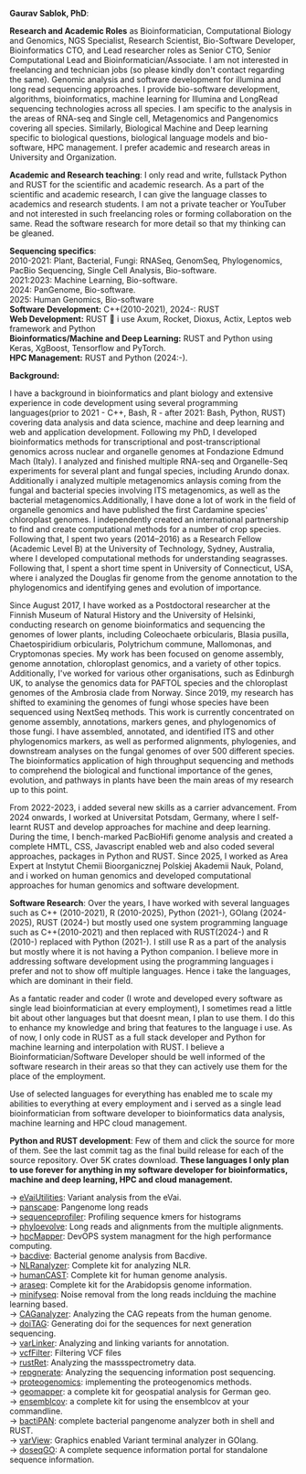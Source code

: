 **Gaurav Sablok, PhD**:

**Research and Academic Roles** as Bioinformatician, Computational Biology and Genomics, NGS Specialist, Research Scientist, Bio-Software Developer, Bioinformatics CTO, and Lead researcher roles as Senior CTO, Senior Computational Lead and Bioinformatician/Associate. I am not interested in freelancing and technician jobs (so please kindly don't contact regarding the same). Genomic analysis and software development for illumina and long read sequencing approaches. I provide bio-software development, algorithms, bioinformatics, machine learning for Illumina and LongRead sequencing technologies across all species. I am specific to the analysis in the areas of RNA-seq and Single cell, Metagenomics and Pangenomics covering all species. Similarly, Biological Machine and Deep learning specific to biological questions, biological language models and bio-software, HPC management. I prefer academic and research areas in University and Organization. 

**Academic and Research teaching**: I only read and write, fullstack Python and RUST for the scientific and academic research. As a part of the scientific and academic research, I can give the language classes to academics and research students. I am not a private teacher or YouTuber and not interested in such freelancing roles or forming collaboration on the same. Read the software research for more detail so that my thinking can be gleaned. 

**Sequencing specifics**: \
2010-2021: Plant, Bacterial, Fungi: RNASeq, GenomSeq, Phylogenomics, PacBio Sequencing, Single Cell Analysis, Bio-software. \
2021:2023: Machine Learning, Bio-software. \
2024: PanGenome, Bio-software. \
2025: Human Genomics, Bio-software \
**Software Development:** C++(2010-2021), 2024-: RUST \
**Web Development:** RUST 🦀 i use Axum, Rocket, Dioxus, Actix, Leptos web framework and Python\
**Bioinformatics/Machine and Deep Learning:** RUST and Python using Keras, XgBoost, Tensorflow and PyTorch. \
**HPC Management:** RUST and Python (2024:-). 

**Background:**

I have a background in bioinformatics and plant biology and extensive experience in code development using several programming languages(prior to 2021 - C++, Bash, R - after 2021: Bash, Python, RUST) covering data analysis and data science, machine and deep learning and web and application development. Following my PhD, I developed bioinformatics methods for transcriptional and post-transcriptional genomics across nuclear and organelle genomes at Fondazione Edmund Mach (Italy). I analyzed and finished multiple RNA-seq and Organelle-Seq experiments for several plant and fungal species, including Arundo donax. Additionally i analyzed multiple metagenomics anlaysis coming from the fungal and bacterial species involving ITS metagenomics, as well as the bacterial metagenomics.Additionally, I have done a lot of work in the field of organelle genomics and have published the first Cardamine species' chloroplast genomes. I independently created an international partnership to find and create computational methods for a number of crop species. Following that, I spent two years (2014–2016) as a Research Fellow (Academic Level B) at the University of Technology, Sydney, Australia, where I developed computational methods for understanding seagrasses. Following that, I spent a short time spent in University of Connecticut, USA, where i analyzed the Douglas fir genome from the genome annotation to the phylogenomics and identifying genes and evolution of importance.

Since August 2017, I have worked as a Postdoctoral researcher at the Finnish Museum of Natural History and the University of Helsinki, conducting research on genome bioinformatics and sequencing the genomes of lower plants, including Coleochaete orbicularis, Blasia pusilla, Chaetospiridium orbicularis, Polytrichum commune, Mallomonas, and Cryptomonas species. My work has been focused on genome assembly, genome annotation, chloroplast genomics, and a variety of other topics. Additionally, I've worked for various other organisations, such as Edinburgh UK, to analyse the genomics data for PAFTOL species and the chloroplast genomes of the Ambrosia clade from Norway. Since 2019, my research has shifted to examining the genomes of fungi whose species have been sequenced using NextSeq methods. This work is currently concentrated on genome assembly, annotations, markers genes, and phylogenomics of those fungi. I have assembled, annotated, and identified ITS and other phylogenomics markers, as well as performed alignments, phylogenies, and downstream analyses on the fungal genomes of over 500 different species. The bioinformatics application of high throughput sequencing and methods to comprehend the biological and functional importance of the genes, evolution, and pathways in plants have been the main areas of my research up to this point.

From 2022-2023, i added several new skills as a carrier advancement. From 2024 onwards, I worked at Universitat Potsdam, Germany, where I self-learnt RUST and develop approaches for machine and deep learning. During the time, I bench-marked PacBioHifi genome analysis and created a complete HMTL, CSS, Javascript enabled web and also coded several approaches, packages in Python and  RUST.  Since 2025, I worked as Area Expert at Instytut Chemii Bioorganicznej Polskiej Akademii Nauk, Poland, and i worked on human genomics and developed computational approaches for human genomics and software development. 

**Software Research**: Over the years, I have worked with several languages such as C++ (2010-2021), R (2010-2025), Python (2021-), GOlang (2024-2025), RUST (2024-) but mostly used one system programming language such as C++(2010-2021) and then replaced with RUST(2024-) and R (2010-) replaced with Python (2021-). I still use R as a part of the analysis but mostly where it is not having a Python companion. I believe more in addressing software development using the programming languages i prefer and not to show off multiple languages. Hence i take the languages, which are dominant in their field. 

As a fantatic reader and coder (I wrote and developed every software as single lead bioinformatician at every employment), I sometimes read a little bit about other languages but that doesnt mean, I plan to use them. I do this to enhance my knowledge and bring that features to the language i use. As of now, I only code in RUST as a full stack developer and Python for machine learning and interpolation with RUST. I believe a Bioinformatician/Software Developer should be well informed of the software research in their areas so that they can actively use them for the place of the employment. 

Use of selected languages for everything has enabled me to scale my abilities to everything at every employment and i served as a single lead bioinformatician from software developer to bioinformatics data analysis, machine learning and HPC cloud management. 


**Python and RUST development**: Few of them and click the source for more of them. See the last commit tag as the final build release for each of the source repository. Over 5K crates download. **These languages I only plan to use forever for anything in my software developer for bioinformatics, machine and deep learning, HPC and cloud management.**

-> [eVaiUtilities](https://github.com/omicscode/eVaiutilities): Variant analysis from the eVai. \
-> [panscape](https://github.com/omicscode/panscape): Pangenome long reads \
-> [sequenceprofiler](https://github.com/omicscode/sequenceprofiler): Profiling sequence kmers for histograms \
-> [phyloevolve](https://github.com/omicscode/phyloevolve): Long reads and alignments from the multiple alignments. \
-> [hpcMapper](https://github.com/omicscode/hpcMapper): DevOPS system managment for the high performance computing.\
-> [bacdive](https://github.com/omicscode/bacdive): Bacterial genome analysis from Bacdive.\
-> [NLRanalyzer](https://github.com/omicscode/NLRanalyzer): Complete kit for analyzing NLR.\
-> [humanCAST](https://github.com/omicscode/humanCAST): Complete kit for human genome analysis.\
-> [araseq](https://github.com/omicscode/araseq): Complete kit for the Arabidopsis genome information.\
-> [minifyseq](https://github.com/omicscode/minifySeq): Noise removal from the long reads inclduing the machine learning based.\
-> [CAGanalyzer](https://github.com/omicscode/CAGrepeat-analyzer): Analyzing the CAG repeats from the human genome.\
-> [doiTAG](https://github.com/omicscode/doiTAG): Generating doi for the sequences for next generation sequencing.\
-> [varLinker](https://github.com/omicscode/varlinker): Analyzing and linking variants for annotation.\
-> [vcfFilter](https://github.com/omicscode/vcfilter): Filtering VCF files\
-> [rustRet](https://github.com/omicscode/rustRet): Analyzing the massspectrometry data.\
-> [repgnerate](https://github.com/omicscode/repgenerate): Analyzing the sequencing information post sequencing.\
-> [proteogenomics](https://github.com/omicscode/proteogenomics): implementing the proteogenomics methods.\
-> [geomapper](https://github.com/omicscode/geomapper): a complete kit for geospatial analysis for German geo.\
-> [ensemblcov](https://github.com/omicscode/ensemblcov): a complete kit for using the ensemblcov at your commandline.\
-> [bactiPAN](https://github.com/omicscode/varView): complete bacterial pangenome analyzer both in shell and RUST.\
-> [varView](https://github.com/omicscode/varView): Graphics enabled Variant terminal analyzer in GOlang.\
-> [doseqGO](https://github.com/omicscode/doseqGO): A complete sequence information portal for standalone sequence information. 

 

